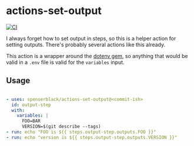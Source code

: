# actions-set-output

[![CI](https://github.com/spenserblack/actions-set-output/actions/workflows/ci.yml/badge.svg)](https://github.com/spenserblack/actions-set-output/actions/workflows/ci.yml)

I always forget how to set output in steps, so this is a helper action for setting outputs.
There's probably several actions like this already.

This action is a wrapper around the [dotenv gem](https://github.com/bkeepers/dotenv), so
anything that would be valid in a `.env` file is valid for the `variables` input.

## Usage

```yaml

- uses: spenserblack/actions-set-output@<commit-ish>
  id: output-step
  with:
    variables: |
      FOO=BAR
      VERSION=$(git describe --tags)
- run: echo "FOO is ${{ steps.output-step.outputs.FOO }}"
- run: echo "version is ${{ steps.output-step.outputs.VERSION }}"
```

